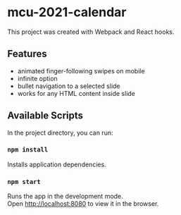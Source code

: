 # mcu-2021-calendar

This project was created with Webpack and React hooks.


## Features

- animated finger-following swipes on mobile
- infinite option
- bullet navigation to a selected slide
- works for any HTML content inside slide

## Available Scripts

In the project directory, you can run:

### `npm install`

Installs application dependencies.

### `npm start`

Runs the app in the development mode.\
Open [http://localhost:8080](http://localhost:8080) to view it in the browser.

